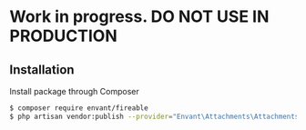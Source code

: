 # Work in progress. DO NOT USE IN PRODUCTION

## Installation

Install package through Composer

``` bash
$ composer require envant/fireable
$ php artisan vendor:publish --provider="Envant\Attachments\AttachmentsServiceProvider"
```
